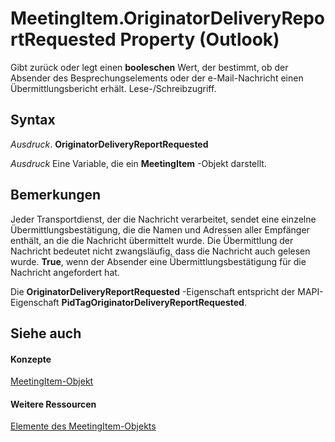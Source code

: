 
# MeetingItem.OriginatorDeliveryReportRequested Property (Outlook)

Gibt zurück oder legt einen  **booleschen** Wert, der bestimmt, ob der Absender des Besprechungselements oder der e-Mail-Nachricht einen Übermittlungsbericht erhält. Lese-/Schreibzugriff.


## Syntax

 _Ausdruck_. **OriginatorDeliveryReportRequested**

 _Ausdruck_ Eine Variable, die ein **MeetingItem** -Objekt darstellt.


## Bemerkungen

Jeder Transportdienst, der die Nachricht verarbeitet, sendet eine einzelne Übermittlungsbestätigung, die die Namen und Adressen aller Empfänger enthält, an die die Nachricht übermittelt wurde. Die Übermittlung der Nachricht bedeutet nicht zwangsläufig, dass die Nachricht auch gelesen wurde.  **True**, wenn der Absender eine Übermittlungsbestätigung für die Nachricht angefordert hat.

Die  **OriginatorDeliveryReportRequested** -Eigenschaft entspricht der MAPI-Eigenschaft **PidTagOriginatorDeliveryReportRequested**.


## Siehe auch


#### Konzepte


[MeetingItem-Objekt](b75730f5-b395-3d66-5acd-b64fd8fcd78f.md)
#### Weitere Ressourcen


[Elemente des MeetingItem-Objekts](http://msdn.microsoft.com/library/9ae6a19d-d326-4c37-90d8-5ed9933672a0%28Office.15%29.aspx)